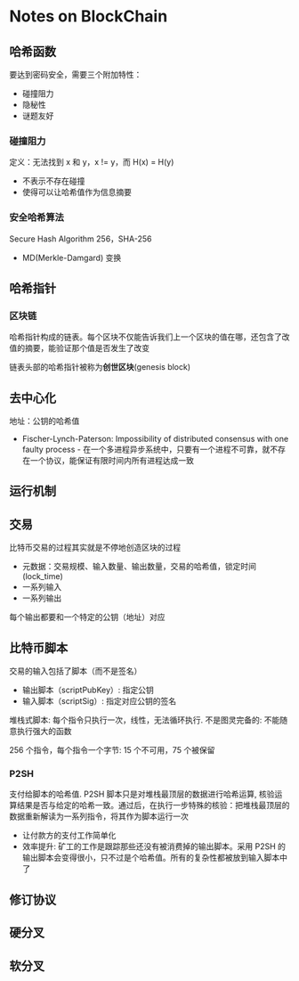 # Notes on BlockChain

## 哈希函数

要达到密码安全，需要三个附加特性：

* 碰撞阻力
* 隐秘性
* 谜题友好

### 碰撞阻力

定义：无法找到 x 和 y，x != y，而 H(x) = H(y)

* 不表示不存在碰撞
* 使得可以让哈希值作为信息摘要

### 安全哈希算法
Secure Hash Algorithm 256，SHA-256

* MD(Merkle-Damgard) 变换

## 哈希指针

### 区块链

哈希指针构成的链表。每个区块不仅能告诉我们上一个区块的值在哪，还包含了改值的摘要，能验证那个值是否发生了改变

链表头部的哈希指针被称为**创世区块**(genesis block)

## 去中心化

地址：公钥的哈希值

* Fischer-Lynch-Paterson: Impossibility of distributed consensus with one faulty process - 在一个多进程异步系统中，只要有一个进程不可靠，就不存在一个协议，能保证有限时间内所有进程达成一致

## 运行机制

## 交易

比特币交易的过程其实就是不停地创造区块的过程

* 元数据：交易规模、输入数量、输出数量，交易的哈希值，锁定时间(lock\_time)
* 一系列输入
* 一系列输出

每个输出都要和一个特定的公钥（地址）对应

## 比特币脚本

交易的输入包括了脚本（而不是签名）

* 输出脚本（scriptPubKey）: 指定公钥
* 输入脚本（scriptSig）: 指定对应公钥的签名

堆栈式脚本: 每个指令只执行一次，线性，无法循环执行. 不是图灵完备的: 不能随意执行强大的函数

256 个指令，每个指令一个字节: 15 个不可用，75 个被保留

### P2SH

支付给脚本的哈希值. P2SH 脚本只是对堆栈最顶层的数据进行哈希运算, 核验运算结果是否与给定的哈希一致。通过后，在执行一步特殊的核验：把堆栈最顶层的数据重新解读为一系列指令，将其作为脚本运行一次

* 让付款方的支付工作简单化
* 效率提升: 矿工的工作是跟踪那些还没有被消费掉的输出脚本。采用 P2SH 的输出脚本会变得很小，只不过是个哈希值。所有的复杂性都被放到输入脚本中了

## 修订协议

## 硬分叉

## 软分叉


